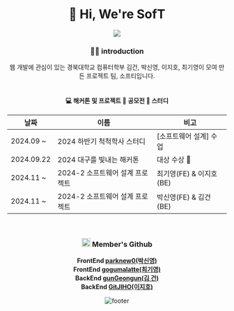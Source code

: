 <div align="center">

# 👋 Hi, We're SofT

<img src="https://capsule-render.vercel.app/api?type=Venom&color=7ECA9A&height=250&section=header&text=SofT%&fontSize=200&fontColor=1f2329" />

### 🙋‍♀️ introduction

웹 개발에 관심이 있는 경북대학교 컴퓨터학부 김건, 박신영, 이지호, 최기영이 모여 만든 프로젝트 팀, 소프티입니다.
<br><br>

#### 💻 해커톤 및 프로젝트 📙 공모전 💬 스터디

| 날짜 | 이름 | 비고 | 
|----|----|----|
| 2024.09 ~ |2024 하반기 척척학사 스터디 |[소프트웨어 설계] 수업|
| 2024.09.22 | 2024 대구를 빛내는 해커톤|대상 수상 🥇|
| 2024.11 ~ | 2024-2 소프트웨어 설계 프로젝트 | 최기영(FE) & 이지호(BE) |
| 2024.11 ~ | 2024-2 소프트웨어 설계 프로젝트 | 박신영(FE) & 김건(BE) |


<br>

### <img src="https://github.com/user-attachments/assets/52af47dd-2050-44ec-b2c6-bac6e4f9e790" width="20px"> Member's Github

 **FrontEnd <a href="https://github.com/parknew0">parknew0(박신영)</a>**<br>
 **FrontEnd <a href="https://github.com/gogumalatte">gogumalatte(최기영)</a>**<br>
 **BackEnd <a href="https://github.com/gunGeongun">gunGeongun(김 건)</a>**<br>
 **BackEnd <a href="https://github.com/GitJIHO">GitJIHO(이지호)</a>**


![footer](https://capsule-render.vercel.app/api?type=waving&color=7ECA9A&height=100&section=footer)
</div>
